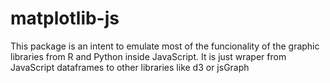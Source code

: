 # matplotlib-js

This package is an intent to emulate most of the funcionality of the graphic libraries from R and Python inside JavaScript. It is just wraper from JavaScript dataframes to other libraries like d3 or jsGraph 

